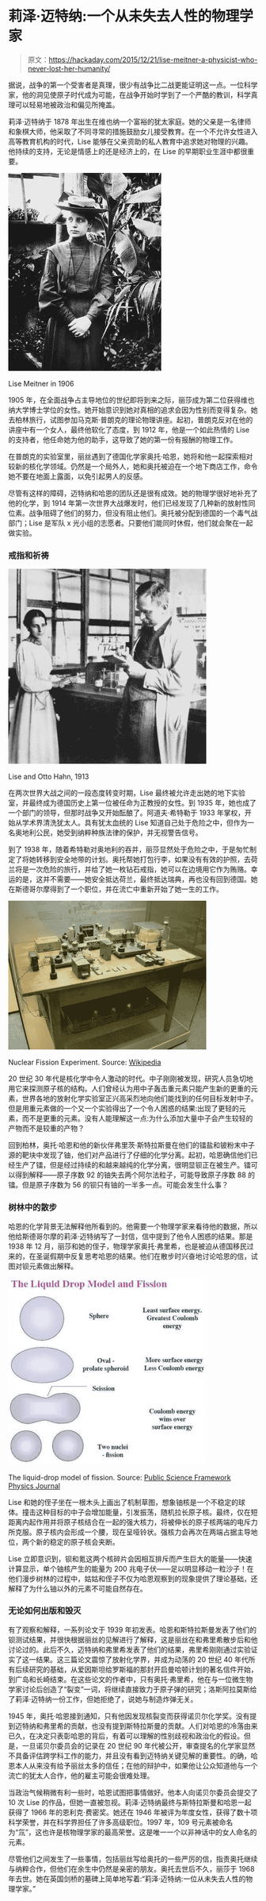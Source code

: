 # 莉泽·迈特纳:一个从未失去人性的物理学家

> 原文：<https://hackaday.com/2015/12/21/lise-meitner-a-physicist-who-never-lost-her-humanity/>

据说，战争的第一个受害者是真理，很少有战争比二战更能证明这一点。一位科学家，他的洞见使原子时代成为可能，在战争开始时学到了一个严酷的教训，科学真理可以轻易地被政治和偏见所掩盖。

莉泽·迈特纳于 1878 年出生在维也纳一个富裕的犹太家庭。她的父亲是一名律师和象棋大师，他采取了不同寻常的措施鼓励女儿接受教育。在一个不允许女性进入高等教育机构的时代，Lise 能够在父亲资助的私人教育中追求她对物理的兴趣。他持续的支持，无论是情感上的还是经济上的，在 Lise 的早期职业生涯中都很重要。

![Lise_Meitner12](img/336e7fb14fd37e414ec0beef23c7a301.png)

Lise Meitner in 1906

1905 年，在全面战争占主导地位的世纪即将到来之际，丽莎成为第二位获得维也纳大学博士学位的女性。她开始意识到她对真相的追求会因为性别而变得复杂。她去柏林旅行，试图参加马克斯·普朗克的理论物理讲座。起初，普朗克反对在他的讲座中有一个女人，最终他软化了态度，到 1912 年，他是一个如此热情的 Lise 的支持者，他任命她为他的助手，这导致了她的第一份有报酬的物理工作。

在普朗克的实验室里，丽丝遇到了德国化学家奥托·哈恩，她将和他一起探索相对较新的核化学领域。仍然是一个局外人，她和奥托被迫在一个地下商店工作，命令她不要在地面上露面，以免引起男人的反感。

尽管有这样的障碍，迈特纳和哈恩的团队还是很有成效。她的物理学很好地补充了他的化学，到 1914 年第一次世界大战爆发时，他们已经发现了几种新的放射性同位素。战争阻碍了他们的努力，但没有阻止他们。奥托被分配到德国的一个毒气战部门；Lise 是军队 x 光小组的志愿者。只要他们能同时休假，他们就会聚在一起做实验。

### 戒指和祈祷

![800px-Otto_Hahn_und_Lise_Meitner](img/70038c3ebdd91652f6a6e17e38b54a28.png)

Lise and Otto Hahn, 1913

在两次世界大战之间的一段态度转变时期，Lise 最终被允许走出她的地下实验室，并最终成为德国历史上第一位被任命为正教授的女性。到 1935 年，她也成了一个部门的领导，但那时战争又开始酝酿了。阿道夫·希特勒于 1933 年掌权，开始从学术界清洗犹太人。具有犹太血统的 Lise 知道自己处于危险之中，但作为一名奥地利公民，她受到纳粹种族法律的保护，并无视警告信号。

到了 1938 年，随着希特勒对奥地利的吞并，丽莎显然处于危险之中，于是匆忙制定了将她转移到安全地带的计划。奥托帮她打包行李，如果没有有效的护照，去荷兰将是一次危险的旅行，并给了她一枚钻石戒指，她可以在边境用它作为贿赂。幸运的是，这并不需要——她安全抵达荷兰，最终抵达瑞典，再也没有回到德国。她在斯德哥尔摩得到了一个职位，并在流亡中重新开始了她一生的工作。

![](img/fd2e09362dd90e8267b5ee1d7c35ba1b.png)

Nuclear Fission Experiment. Source: [Wikipedia](https://commons.wikimedia.org/wiki/File:Nuclear_Fission_Experimental_Apparatus_1938_-_Deutsches_Museum_-_Munich.jpg#/media/File:Nuclear_Fission_Experimental_Apparatus_1938_-_Deutsches_Museum_-_Munich.jpg)

20 世纪 30 年代是核化学中令人激动的时代。中子刚刚被发现，研究人员急切地用它来探测原子核的结构。人们曾经认为用中子轰击重元素只能产生新的更重的元素，世界各地的放射化学实验室正兴高采烈地向他们能找到的任何目标发射中子。但是用重元素做的一个又一个实验得出了一个令人困惑的结果:出现了更轻的元素，而不是更重的元素。没有人能理解这一点:为什么添加大量中子会产生较轻的产物而不是较重的产物？

回到柏林，奥托·哈恩和他的新伙伴弗里茨·斯特拉斯曼在他们的镭盐和铍粉末中子源的靶块中发现了铀，他们对产品进行了仔细的化学分离。起初，哈恩确信他们已经生产了镭，但是经过持续的和越来越纯的化学分离，很明显钡正在被生产。镭可以得到解释——原子序数 92 的铀失去两个阿尔法粒子，可能导致原子序数 88 的镭。但是原子序数为 56 的钡只有铀的一半多一点。可能会发生什么事？

### 树林中的散步

哈恩的化学背景无法解释他所看到的。他需要一个物理学家来看待他的数据，所以他给斯德哥尔摩的莉泽·迈特纳写了一封信，信中提到了他令人困惑的结果。那是 1938 年 12 月，丽莎和她的侄子，物理学家奥托·弗里希，也是被迫从德国移民过来的，在圣诞假期中反复思考哈恩的结果。他们在散步时兴奋地讨论哈恩的信，试图对钡元素做出解释。

[![](img/3fd5b392b00da0a7b01d8593bf06ef1a.png)](https://hackaday.com/wp-content/uploads/2015/12/liquid-drop-model-and-fission.jpg)

The liquid-drop model of fission. Source: [Public Science Framework Physics Journal](http://files.aiscience.org/journal/article/html/70310009.html)

Lise 和她的侄子坐在一根木头上画出了机制草图，想象铀核是一个不稳定的球体。撞击这种目标的中子会增加能量，引发振荡，随机拉长原子核。最终，仅在短距离内起作用并将原子核结合在一起的强大核力，将被伸长的原子核两端的电斥力所克服。原子核内会形成一个腰，现在呈哑铃状。强核力会再次在两端占据主导地位，两个新的稳定的原子核会夹断。

Lise 立即意识到，钡和氪这两个核碎片会因相互排斥而产生巨大的能量——快速计算显示，单个铀核产生的能量为 200 兆电子伏——足以明显移动一粒沙子！在他们漫步树林的过程中，姑姑和侄子不仅为哈恩观察到的现象提供了理论基础，还解释了为什么铀以外的元素不可能自然存在。

### 无论如何出版和毁灭

有了观察和解释，一系列论文于 1939 年初发表。哈恩和斯特拉斯曼发表了他们的钡测试结果，并很快根据丽丝的见解进行了解释，这是丽丝在和弗里希散步后和他讨论过的。此后不久，迈特纳和弗里希发表了他们的结果，弗里希刚刚通过实验证实了这一结果。这三篇论文震惊了放射化学界，并成为动荡的 20 世纪 40 年代所有后续研究的基础，从爱因斯坦给罗斯福的那封开启曼哈顿计划的著名信件开始，到广岛和长崎结束。在这些论文的作者中，只有奥托·弗里希，他在与一位微生物学家讨论后创造了“裂变”一词，将继续直接致力于原子弹的研究；洛斯阿拉莫斯给了莉泽·迈特纳一份工作，但她拒绝了，说她与制造炸弹无关。

1945 年，奥托·哈恩接到通知，只有他因发现核裂变而获得诺贝尔化学奖。没有提到迈特纳和弗里希的贡献，也没有提到斯特拉斯曼的贡献。人们对哈恩的冷落由来已久，在决定只表彰哈恩的背后，有着可以理解的性别歧视和政治化的假设。但是，一旦诺贝尔委员会的记录在 20 世纪 90 年代被公开，审查提名的化学家显然不具备评估跨学科工作的能力，并且没有看到迈特纳关键见解的重要性。的确，哈恩本人从来没有给予丽丝太多的信任；在他的辩护中，如果他让公众知道他与一个流亡的犹太人合作，他的雇主可能会很难处理。

当政治气候稍微有利一些时，哈恩试图把事情做好。他本人向诺贝尔委员会提交了 10 次 Lise 的作品，但她一直被忽视。莉泽·迈特纳最终与斯特拉斯曼和哈恩一起获得了 1966 年的恩利克·费密奖。她还在 1946 年被评为年度女性，获得了数十项科学荣誉，并在科学界担任了许多高级职位。1997 年，109 号元素被命名为“氚”，这也许是核物理学家的最高荣誉。这是唯一一个以非神话中的女人命名的元素。

尽管他们之间发生了一些事情，包括丽丝写给奥托的一些严厉的信，指责奥托继续与纳粹合作，但他们在余生中仍然是亲密的朋友。奥托去世后不久，丽莎于 1968 年去世。她在英国剑桥的墓碑上简单地写着:“莉泽·迈特纳:一位从未失去人性的物理学家。”
